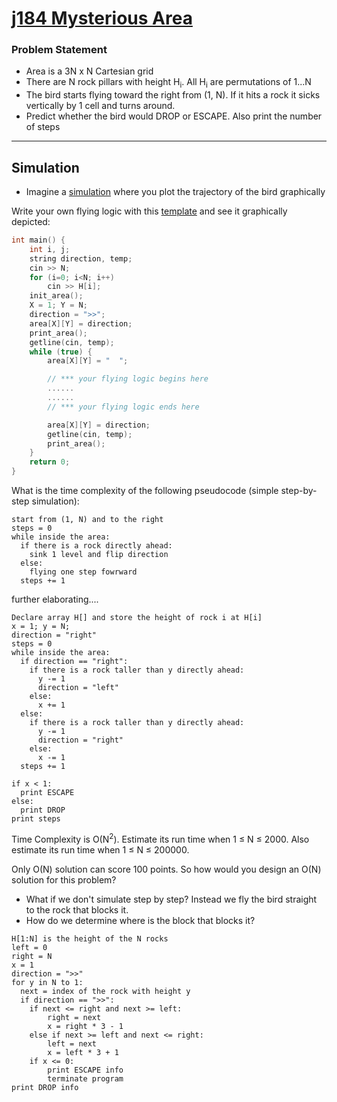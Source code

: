 # [j184 Mysterious Area](https://judge.hkoi.org/task/j184)
### Problem Statement

- Area is a 3N x N Cartesian grid
- There are N rock pillars with height H<sub>i</sub>. All H<sub>i</sub> are permutations of 1...N
- The bird starts flying toward the right from (1, N). If it hits a rock it sicks vertically by 1 cell and turns around.
- Predict whether the bird would DROP or ESCAPE. Also print the number of steps

__________________________

## Simulation
- Imagine a [simulation](https://github.com/miyagi-sensei/j184-mysetrious-area/blob/master/demo.py) where you plot the trajectory of the bird graphically

Write your own flying logic with this [template](https://github.com/miyagi-sensei/j184-mysetrious-area/blob/master/v0.cpp) and see it graphically depicted:
```c++
int main() {
    int i, j;
    string direction, temp;
    cin >> N;
    for (i=0; i<N; i++)
        cin >> H[i];
    init_area();
    X = 1; Y = N;
    direction = ">>";
    area[X][Y] = direction;
    print_area();
    getline(cin, temp);
    while (true) {
        area[X][Y] = "  ";

        // *** your flying logic begins here
        ......
        ......
        // *** your flying logic ends here

        area[X][Y] = direction;
        getline(cin, temp);
        print_area();
    }
    return 0;
}
```

What is the time complexity of the following pseudocode (simple step-by-step simulation):
```
start from (1, N) and to the right
steps = 0
while inside the area:
  if there is a rock directly ahead:
    sink 1 level and flip direction
  else:
    flying one step fowrward
  steps += 1
```
further elaborating....
```
Declare array H[] and store the height of rock i at H[i]
x = 1; y = N;
direction = "right"
steps = 0
while inside the area:
  if direction == "right":
    if there is a rock taller than y directly ahead:
      y -= 1
      direction = "left"
    else:
      x += 1
  else:
    if there is a rock taller than y directly ahead:
      y -= 1
      direction = "right"
    else:
      x -= 1
  steps += 1

if x < 1:
  print ESCAPE
else:
  print DROP
print steps
```

Time Complexity is O(N<sup>2</sup>).
Estimate its run time when 1 ≤ N ≤ 2000.
Also estimate its run time when 1 ≤ N ≤ 200000.

Only O(N) solution can score 100 points. So how would you design an O(N) solution for this problem?

- What if we don't simulate step by step? Instead we fly the bird straight to the rock that blocks it.
- How do we determine where is the block that blocks it?

```
H[1:N] is the height of the N rocks
left = 0
right = N
x = 1
direction = ">>"
for y in N to 1:
  next = index of the rock with height y
  if direction == ">>":
    if next <= right and next >= left:
        right = next
        x = right * 3 - 1
    else if next >= left and next <= right:
        left = next
        x = left * 3 + 1
    if x <= 0:
        print ESCAPE info
        terminate program
print DROP info
```

